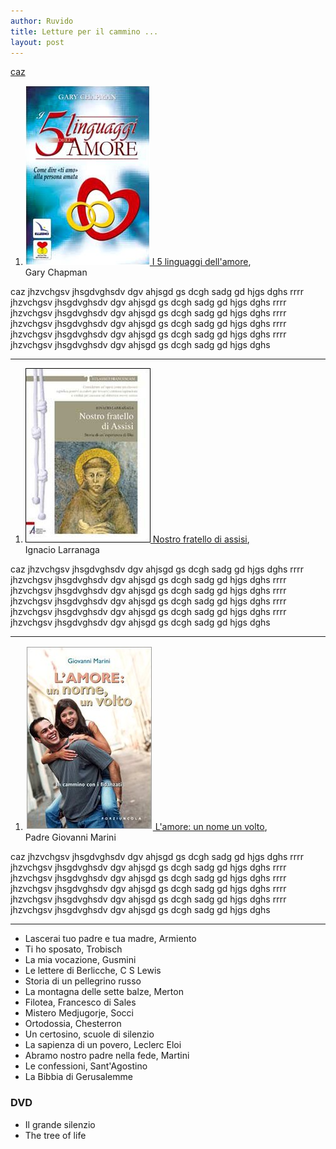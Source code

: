 ```yaml
---
author: Ruvido
title: Letture per il cammino ... 
layout: post
---
```


<a href="">caz</a>


1. [![](/img/libri/5linguaggi.jpg) I 5 linguaggi dell'amore](), <br>
Gary Chapman

caz jhzvchgsv jhsgdvghsdv dgv ahjsgd gs dcgh sadg gd hjgs dghs
rrrr jhzvchgsv jhsgdvghsdv dgv ahjsgd gs dcgh sadg gd hjgs dghs
rrrr jhzvchgsv jhsgdvghsdv dgv ahjsgd gs dcgh sadg gd hjgs dghs
rrrr jhzvchgsv jhsgdvghsdv dgv ahjsgd gs dcgh sadg gd hjgs dghs
rrrr jhzvchgsv jhsgdvghsdv dgv ahjsgd gs dcgh sadg gd hjgs dghs
rrrr jhzvchgsv jhsgdvghsdv dgv ahjsgd gs dcgh sadg gd hjgs dghs

---

1. [![](/img/libri/nostrofratellodiassisi.jpg) Nostro fratello di assisi](),<br>
Ignacio Larranaga

caz jhzvchgsv jhsgdvghsdv dgv ahjsgd gs dcgh sadg gd hjgs dghs
rrrr jhzvchgsv jhsgdvghsdv dgv ahjsgd gs dcgh sadg gd hjgs dghs
rrrr jhzvchgsv jhsgdvghsdv dgv ahjsgd gs dcgh sadg gd hjgs dghs
rrrr jhzvchgsv jhsgdvghsdv dgv ahjsgd gs dcgh sadg gd hjgs dghs
rrrr jhzvchgsv jhsgdvghsdv dgv ahjsgd gs dcgh sadg gd hjgs dghs
rrrr jhzvchgsv jhsgdvghsdv dgv ahjsgd gs dcgh sadg gd hjgs dghs

---


1. [![](/img/libri/unnomeunvolto.jpg) L'amore: un nome un volto](http://www.amazon.it/gp/product/8827005781/ref=as_li_ss_tl?ie=UTF8&camp=3370&creative=24114&creativeASIN=8827005781&linkCode=as2&tag=5pani2pesci-21),<br> 
Padre Giovanni Marini

caz jhzvchgsv jhsgdvghsdv dgv ahjsgd gs dcgh sadg gd hjgs dghs
rrrr jhzvchgsv jhsgdvghsdv dgv ahjsgd gs dcgh sadg gd hjgs dghs
rrrr jhzvchgsv jhsgdvghsdv dgv ahjsgd gs dcgh sadg gd hjgs dghs
rrrr jhzvchgsv jhsgdvghsdv dgv ahjsgd gs dcgh sadg gd hjgs dghs
rrrr jhzvchgsv jhsgdvghsdv dgv ahjsgd gs dcgh sadg gd hjgs dghs
rrrr jhzvchgsv jhsgdvghsdv dgv ahjsgd gs dcgh sadg gd hjgs dghs

---

- Lascerai tuo padre e tua madre, Armiento
- Ti ho sposato, Trobisch
- La mia vocazione, Gusmini
- Le lettere di Berlicche,  C S Lewis
- Storia di un pellegrino russo
- La montagna delle sette balze, Merton
- Filotea, Francesco di Sales
- Mistero Medjugorje, Socci
- Ortodossia, Chesterron
- Un certosino, scuole di silenzio
- La sapienza di un povero, Leclerc Eloi
- Abramo nostro padre nella fede, Martini
- Le confessioni, Sant'Agostino
- La Bibbia di Gerusalemme

### DVD

- Il grande silenzio
- The tree of life